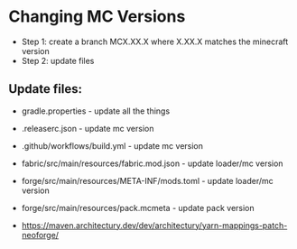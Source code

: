 # Changing MC Versions

- Step 1: create a branch MCX.XX.X where X.XX.X matches the minecraft version
- Step 2: update files

## Update files:

- gradle.properties - update all the things
- .releaserc.json - update mc version
- .github/workflows/build.yml - update mc version
- fabric/src/main/resources/fabric.mod.json - update loader/mc version
- forge/src/main/resources/META-INF/mods.toml - update loader/mc version
- forge/src/main/resources/pack.mcmeta - update pack version


- https://maven.architectury.dev/dev/architectury/yarn-mappings-patch-neoforge/
